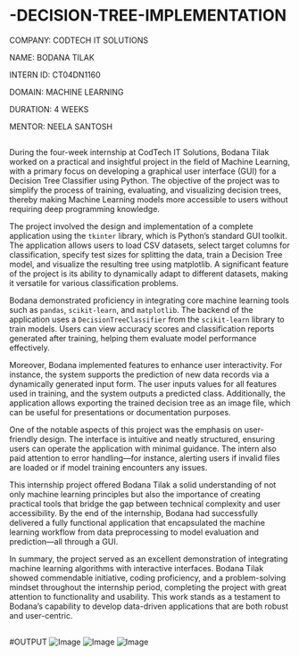 # -DECISION-TREE-IMPLEMENTATION

COMPANY: CODTECH IT SOLUTIONS

NAME: BODANA TILAK

INTERN ID: CT04DN1160

DOMAIN: MACHINE LEARNING

DURATION: 4 WEEKS

MENTOR: NEELA SANTOSH

##
During the four-week internship at CodTech IT Solutions, Bodana Tilak worked on a practical and insightful project in the field of Machine Learning, with a primary focus on developing a graphical user interface (GUI) for a Decision Tree Classifier using Python. The objective of the project was to simplify the process of training, evaluating, and visualizing decision trees, thereby making Machine Learning models more accessible to users without requiring deep programming knowledge.

The project involved the design and implementation of a complete application using the `tkinter` library, which is Python’s standard GUI toolkit. The application allows users to load CSV datasets, select target columns for classification, specify test sizes for splitting the data, train a Decision Tree model, and visualize the resulting tree using matplotlib. A significant feature of the project is its ability to dynamically adapt to different datasets, making it versatile for various classification problems.

Bodana demonstrated proficiency in integrating core machine learning tools such as `pandas`, `scikit-learn`, and `matplotlib`. The backend of the application uses a `DecisionTreeClassifier` from the `scikit-learn` library to train models. Users can view accuracy scores and classification reports generated after training, helping them evaluate model performance effectively.

Moreover, Bodana implemented features to enhance user interactivity. For instance, the system supports the prediction of new data records via a dynamically generated input form. The user inputs values for all features used in training, and the system outputs a predicted class. Additionally, the application allows exporting the trained decision tree as an image file, which can be useful for presentations or documentation purposes.

One of the notable aspects of this project was the emphasis on user-friendly design. The interface is intuitive and neatly structured, ensuring users can operate the application with minimal guidance. The intern also paid attention to error handling—for instance, alerting users if invalid files are loaded or if model training encounters any issues.

This internship project offered Bodana Tilak a solid understanding of not only machine learning principles but also the importance of creating practical tools that bridge the gap between technical complexity and user accessibility. By the end of the internship, Bodana had successfully delivered a fully functional application that encapsulated the machine learning workflow from data preprocessing to model evaluation and prediction—all through a GUI.

In summary, the project served as an excellent demonstration of integrating machine learning algorithms with interactive interfaces. Bodana Tilak showed commendable initiative, coding proficiency, and a problem-solving mindset throughout the internship period, completing the project with great attention to functionality and usability. This work stands as a testament to Bodana’s capability to develop data-driven applications that are both robust and user-centric.
##

#OUTPUT
![Image](https://github.com/user-attachments/assets/166ff1d4-401d-401c-b7a4-9c8290105db9)
![Image](https://github.com/user-attachments/assets/f5777fb0-78fa-47ae-9d03-e7d6ce3e8d20)
![Image](https://github.com/user-attachments/assets/38d5d933-c364-44e6-b899-1c90f4b54ab3)
